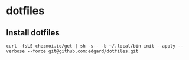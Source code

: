# dotfiles

## Install dotfiles
    curl -fsLS chezmoi.io/get | sh -s - -b ~/.local/bin init --apply --verbose --force git@github.com:edgard/dotfiles.git
